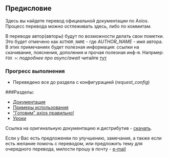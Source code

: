 
## Предисловие

Здесь вы найдете перевод официальной документации по Axios. Процесс перевода можно остлеживать здесь, либо по коммитам.

В переводе автор(авторы) будут по возможности делать свои пометки. Это будет отмечено как ```AUTHOR_NAME``` - где *AUTHOR_NAME* - имя автора. В этих примечаниях будет полезная информация: ссылки на скачивание, пояснения, дополения и прочая полезная инф-я. 
Напрмер: ```FOX >```: *подробнее про async/await* читайте [тут](https://developer.mozilla.org/ru/docs/Web/JavaScript/Reference/Statements/async_function)


### Прогресс выполнения
- Переведено все до раздела с конфигурацией (*request_config*)


###Разделы:
- [Документация](/docs/)
- [Примеры использования](/examples/)
- ["Готовим" axios правильно!](/cookbook.md)
- [Уроки](/lessons/)

Ссылка на оригинальную документацию и дистрибутив - [скачать](https://github.com/axios/axios).

Если у Вас есть предложеняи по улучшению, замечания, а также если есть желание помочь с переводом, или предложить тему для очередного перевода, милости прошу в почту - [e-mail](mailto:trickyfox85@gmail.com)
